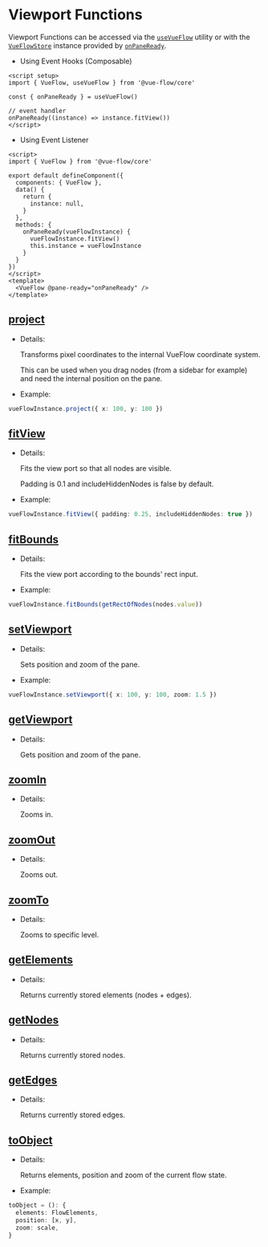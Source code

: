 # Viewport Functions

Viewport Functions can be accessed via the [`useVueFlow`](/guide/composables#usevueflow)
utility or with the [`VueFlowStore`](/typedocs/type-aliases/VueFlowStore)
instance provided by [`onPaneReady`](/typedocs/interfaces/FlowEvents#paneready).

- Using Event Hooks (Composable)

```vue
<script setup>
import { VueFlow, useVueFlow } from '@vue-flow/core'

const { onPaneReady } = useVueFlow()

// event handler
onPaneReady((instance) => instance.fitView())
</script>
```

- Using Event Listener 

```vue
<script>
import { VueFlow } from '@vue-flow/core'

export default defineComponent({
  components: { VueFlow },
  data() {
    return {
      instance: null,
    }
  },
  methods: {
    onPaneReady(vueFlowInstance) {
      vueFlowInstance.fitView()
      this.instance = vueFlowInstance
    }
  }
})
</script>
<template>
  <VueFlow @pane-ready="onPaneReady" />
</template>
```

## [project](/typedocs/type-aliases/Project)

- Details:

  Transforms pixel coordinates to the internal VueFlow coordinate system.

  This can be used when you drag nodes (from a sidebar for example) and need the internal position on the pane.

- Example:

```ts
vueFlowInstance.project({ x: 100, y: 100 })
```

## [fitView](/typedocs/type-aliases/FitView)

- Details:

  Fits the view port so that all nodes are visible.

  Padding is 0.1 and includeHiddenNodes is false by default.

- Example:

```ts
vueFlowInstance.fitView({ padding: 0.25, includeHiddenNodes: true })
```

## [fitBounds](/typedocs/type-aliases/FitBounds)

- Details:

  Fits the view port according to the bounds' rect input.

- Example:

```ts
vueFlowInstance.fitBounds(getRectOfNodes(nodes.value))
```

## [setViewport](/typedocs/type-aliases/SetViewport)

- Details:

  Sets position and zoom of the pane.

- Example:

```ts
vueFlowInstance.setViewport({ x: 100, y: 100, zoom: 1.5 })
```

## [getViewport](/typedocs/type-aliases/GetViewport)

- Details:

  Gets position and zoom of the pane.

## [zoomIn](/typedocs/type-aliases/ZoomInOut)

- Details:

  Zooms in.

## [zoomOut](/typedocs/type-aliases/ZoomInOut)

- Details:

  Zooms out.

## [zoomTo](/typedocs/type-aliases/ZoomTo)

- Details:

  Zooms to specific level.

## [getElements](/typedocs/interfaces/Getters#getelements)

- Details:

  Returns currently stored elements (nodes + edges).

## [getNodes](/typedocs/interfaces/Getters#getnodes)

- Details:

  Returns currently stored nodes.

## [getEdges](/typedocs/interfaces/Getters#getedges)

- Details:

  Returns currently stored edges.

## [toObject](/typedocs/interfaces/Actions#toobject)

- Details:

  Returns elements, position and zoom of the current flow state.

- Example:

```ts
toObject = (): {
  elements: FlowElements,
  position: [x, y],
  zoom: scale,
}
```
